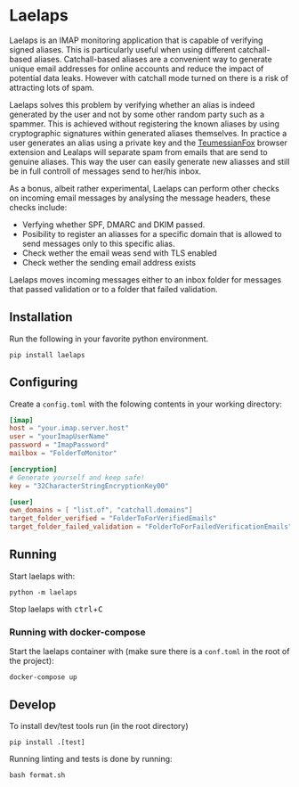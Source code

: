 <!--
SPDX-FileCopyrightText: 2023 Jan Maarten van Doorn <laelaps@vandoorn.cloud>

SPDX-License-Identifier: MPL-2.0
-->

# Laelaps
Laelaps is an IMAP monitoring application that is capable of verifying signed aliases. This is particularly useful when using different catchall-based aliases. Catchall-based aliases are a convenient way to generate unique email addresses for online accounts and reduce the impact of potential data leaks. However with catchall mode turned on there is a risk of attracting lots of spam.

Laelaps solves this problem by verifying whether an alias is indeed generated by the user and not by some other random party such as a spammer. This is achieved without registering the known aliases by using cryptographic signatures within generated aliases themselves. In practice a user generates an alias using a private key and the [TeumessianFox](https://github.com/Marmalade8478/TeumessianFox) browser extension and Lealaps will separate spam from emails that are send to genuine aliases. This way the user can easily generate new aliasses and still be in full controll of messages send to her/his inbox.

As a bonus, albeit rather experimental, Laelaps can perform other checks on incoming email messages by analysing the message headers, these checks include:

- Verfying whether SPF, DMARC and DKIM passed. 
- Posibility to register an aliasses for a specific domain that is allowed to send messages only to this specific alias.
- Check wether the email weas send with TLS enabled
- Check wether the sending email address exists

Laelaps moves incoming messages either to an inbox folder for messages that passed validation or to a folder that failed validation.

## Installation
Run the following in your favorite python environment.

```shell
pip install laelaps
```

## Configuring
Create a `config.toml` with the folowing contents in your working directory:

```toml
[imap]
host = "your.imap.server.host"
user = "yourImapUserName"
password = "ImapPassword"
mailbox = "FolderToMonitor"

[encryption]
# Generate yourself and keep safe!
key = "32CharacterStringEncryptionKey00"

[user]
own_domains = [ "list.of", "catchall.domains"]
target_folder_verified = "FolderToForVerifiedEmails"
target_folder_failed_validation = "FolderToForFailedVerificationEmails"
```

## Running
Start laelaps with:
```shell
python -m laelaps
```
Stop laelaps with
<kbd>ctrl</kbd>+<kbd>C</kbd>

### Running with docker-compose
Start the laelaps container with (make sure there is a ``conf.toml`` in the root of the project):
```shell
docker-compose up
```

## Develop
To install dev/test tools run (in the root directory)
```shell
pip install .[test]
```
Running linting and tests is done by running:
```shell
bash format.sh
```
